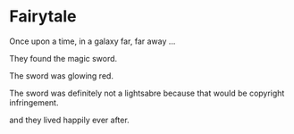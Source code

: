 # Fairytale

Once upon a time, in a galaxy far, far away ...

They found the magic sword.

The sword was glowing red.

The sword was definitely not a lightsabre because that would be copyright infringement.

and they lived happily ever after.
